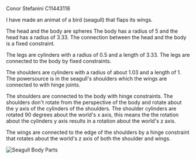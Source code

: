 Conor Stefanini
C11443118

I have made an animat of a bird (seagull) that flaps its wings.

The head and the body are spheres
The body has a radius of 5 and the head has a radius of 3.33.
The connection between the head and the body is a fixed constraint.

The legs are cylinders with a radius of 0.5 and a length of 3.33.
The legs are connected to the body by fixed constraints.

The shoulders are cylinders with a radius of about 1.03 and a length of 1.
The powersource is in the seagull's shoulders which the wings are connected to with hinge joints.

The shoulders are connected to the body with hinge constraints.
The shoulders don't rotate from the perspective of the body and rotate about the y axis of the cylinders of the shoulders.
The shoulder cylinders are rotated 90 degrees about the world's x axis, this means the the rotation about the cylinders y axis results in a rotation about the world's z axis.

The wings are connected to the edge of the shoulders by a hinge constraint that rotates about the world's z axis of both the shoulder and wings.

![Seagull Body Parts](https://raw.githubusercontent.com/ConorStefanini/BGE/Assignment/Logo/roughSeagull.png)

